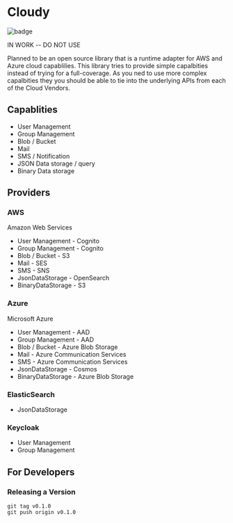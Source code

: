 # Cloudy
![badge](https://img.shields.io/endpoint?url=https://gist.githubusercontent.com/wtiger001/3652cbbb7e810afda7a001bf1859e16c/raw/cloudy-coverage.json)

IN WORK -- DO NOT USE 

Planned to be an open source library that is a runtime adapter for AWS and Azure cloud capablilies. This library tries to provide simple capalbities instead of trying for a full-coverage. As you ned to use more complex capalbities they you should be able to tie into the underlying APIs from each of the Cloud Vendors.

## Capablities

- User Management
- Group Management
- Blob / Bucket 
- Mail
- SMS / Notification
- JSON Data storage / query
- Binary Data storage

## Providers

### AWS
Amazon Web Services 
- User Management - Cognito
- Group Management - Cognito
- Blob / Bucket - S3
- Mail - SES
- SMS - SNS
- JsonDataStorage - OpenSearch
- BinaryDataStorage - S3

### Azure
Microsoft Azure
- User Management - AAD
- Group Management - AAD
- Blob / Bucket - Azure Blob Storage
- Mail - Azure Communication Services
- SMS - Azure Communication Services
- JsonDataStorage - Cosmos
- BinaryDataStorage - Azure Blob Storage

### ElasticSearch
- JsonDataStorage

### Keycloak
- User Management
- Group Management


## For Developers

### Releasing a Version

```
git tag v0.1.0
git push origin v0.1.0
```